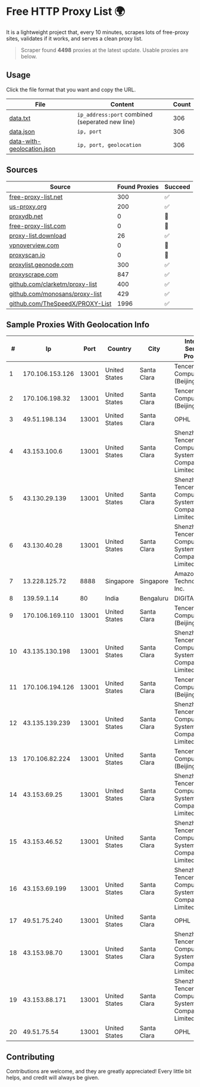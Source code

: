 
# Free HTTP Proxy List 🌍

It is a lightweight project that, every 10 minutes, scrapes lots of free-proxy sites, validates if it works, and serves a clean proxy list.


> Scraper found **4498** proxies at the latest update. Usable proxies are below.

## Usage

Click the file format that you want and copy the URL.


|File|Content|Count|
|----|-------|-----|
|[data.txt](https://raw.githubusercontent.com/themiralay/Proxy-List-World/master/data.txt)|`ip_address:port` combined (seperated new line)|306|
|[data.json](https://raw.githubusercontent.com/themiralay/Proxy-List-World/master/data.json)|`ip, port`|306|
|[data-with-geolocation.json](https://raw.githubusercontent.com/themiralay/Proxy-List-World/master/data-with-geolocation.json)|`ip, port, geolocation`|306|

## Sources

|Source|Found Proxies|Succeed|
|------|-------------|-------|
|[free-proxy-list.net](https://free-proxy-list.net)|300|✅|
|[us-proxy.org](https://www.us-proxy.org)|200|✅|
|[proxydb.net](http://proxydb.net)|0|🚫|
|[free-proxy-list.com](https://free-proxy-list.com/?page=&port=&type%5B%5D=http&type%5B%5D=https&up_time=0&search=Search)|0|🚫|
|[proxy-list.download](https://www.proxy-list.download/HTTP)|26|✅|
|[vpnoverview.com](https://vpnoverview.com/privacy/anonymous-browsing/free-proxy-servers)|0|🚫|
|[proxyscan.io](https://www.proxyscan.io)|0|🚫|
|[proxylist.geonode.com](https://proxylist.geonode.com/api/proxy-list?limit=300&page=1&sort_by=lastChecked&sort_type=desc&protocols=http,https)|300|✅|
|[proxyscrape.com](https://api.proxyscrape.com/v2/?request=displayproxies&protocol=http&timeout=10000&country=all&ssl=all&anonymity=all)|847|✅|
|[github.com/clarketm/proxy-list](https://raw.githubusercontent.com/clarketm/proxy-list/master/proxy-list-raw.txt)|400|✅|
|[github.com/monosans/proxy-list](https://raw.githubusercontent.com/monosans/proxy-list/main/proxies/http.txt)|429|✅|
|[github.com/TheSpeedX/PROXY-List](https://raw.githubusercontent.com/TheSpeedX/PROXY-List/master/http.txt)|1996|✅|


## Sample Proxies With Geolocation Info

|#|Ip|Port|Country|City|Internet Service Provider|
|-|--|----|-------|----|-------------------------|
|1|170.106.153.126|13001|United States|Santa Clara|Tencent Cloud Computing (Beijing) Co|
|2|170.106.198.32|13001|United States|Santa Clara|Tencent Cloud Computing (Beijing) Co|
|3|49.51.198.134|13001|United States|Santa Clara|OPHL|
|4|43.153.100.6|13001|United States|Santa Clara|Shenzhen Tencent Computer Systems Company Limited|
|5|43.130.29.139|13001|United States|Santa Clara|Shenzhen Tencent Computer Systems Company Limited|
|6|43.130.40.28|13001|United States|Santa Clara|Shenzhen Tencent Computer Systems Company Limited|
|7|13.228.125.72|8888|Singapore|Singapore|Amazon Technologies Inc.|
|8|139.59.1.14|80|India|Bengaluru|DIGITALOCEAN|
|9|170.106.169.110|13001|United States|Santa Clara|Tencent Cloud Computing (Beijing) Co|
|10|43.135.130.198|13001|United States|Santa Clara|Shenzhen Tencent Computer Systems Company Limited|
|11|170.106.194.126|13001|United States|Santa Clara|Tencent Cloud Computing (Beijing) Co|
|12|43.135.139.239|13001|United States|Santa Clara|Shenzhen Tencent Computer Systems Company Limited|
|13|170.106.82.224|13001|United States|Santa Clara|Tencent Cloud Computing (Beijing) Co|
|14|43.153.69.25|13001|United States|Santa Clara|Shenzhen Tencent Computer Systems Company Limited|
|15|43.153.46.52|13001|United States|Santa Clara|Shenzhen Tencent Computer Systems Company Limited|
|16|43.153.69.199|13001|United States|Santa Clara|Shenzhen Tencent Computer Systems Company Limited|
|17|49.51.75.240|13001|United States|Santa Clara|OPHL|
|18|43.153.98.70|13001|United States|Santa Clara|Shenzhen Tencent Computer Systems Company Limited|
|19|43.153.88.171|13001|United States|Santa Clara|Shenzhen Tencent Computer Systems Company Limited|
|20|49.51.75.54|13001|United States|Santa Clara|OPHL|



## Contributing

Contributions are welcome, and they are greatly appreciated! Every
little bit helps, and credit will always be given.


